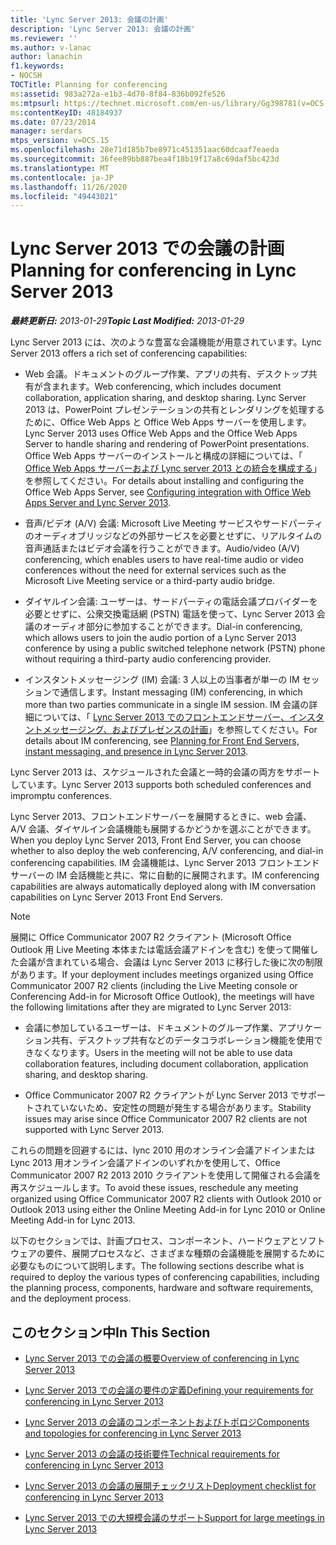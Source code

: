 ```yaml
---
title: 'Lync Server 2013: 会議の計画'
description: 'Lync Server 2013: 会議の計画'
ms.reviewer: ''
ms.author: v-lanac
author: lanachin
f1.keywords:
- NOCSH
TOCTitle: Planning for conferencing
ms:assetid: 983a272a-e1b3-4d70-8f84-836b092fe526
ms:mtpsurl: https://technet.microsoft.com/en-us/library/Gg398781(v=OCS.15)
ms:contentKeyID: 48184937
ms.date: 07/23/2014
manager: serdars
mtps_version: v=OCS.15
ms.openlocfilehash: 28e71d185b7be8971c451351aac60dcaaf7eaeda
ms.sourcegitcommit: 36fee89bb887bea4f18b19f17a8c69daf5bc423d
ms.translationtype: MT
ms.contentlocale: ja-JP
ms.lasthandoff: 11/26/2020
ms.locfileid: "49443021"
---
```

# <a name="planning-for-conferencing-in-lync-server-2013"></a><span data-ttu-id="fa21a-103">Lync Server 2013 での会議の計画</span><span class="sxs-lookup"><span data-stu-id="fa21a-103">Planning for conferencing in Lync Server 2013</span></span>

<div data-xmlns="http://www.w3.org/1999/xhtml">

<div class="topic" data-xmlns="http://www.w3.org/1999/xhtml" data-msxsl="urn:schemas-microsoft-com:xslt" data-cs="https://msdn.microsoft.com/">

<div data-asp="https://msdn2.microsoft.com/asp">



</div>

<div id="mainSection">

<div id="mainBody"><span data-ttu-id="fa21a-104">

<span> </span></span><span class="sxs-lookup"><span data-stu-id="fa21a-104">

<span> </span></span></span>

<span data-ttu-id="fa21a-105">_**最終更新日:** 2013-01-29_</span><span class="sxs-lookup"><span data-stu-id="fa21a-105">_**Topic Last Modified:** 2013-01-29_</span></span>

<span data-ttu-id="fa21a-106">Lync Server 2013 には、次のような豊富な会議機能が用意されています。</span><span class="sxs-lookup"><span data-stu-id="fa21a-106">Lync Server 2013 offers a rich set of conferencing capabilities:</span></span>

  - <span data-ttu-id="fa21a-107">Web 会議。ドキュメントのグループ作業、アプリの共有、デスクトップ共有が含まれます。</span><span class="sxs-lookup"><span data-stu-id="fa21a-107">Web conferencing, which includes document collaboration, application sharing, and desktop sharing.</span></span> <span data-ttu-id="fa21a-108">Lync Server 2013 は、PowerPoint プレゼンテーションの共有とレンダリングを処理するために、Office Web Apps と Office Web Apps サーバーを使用します。</span><span class="sxs-lookup"><span data-stu-id="fa21a-108">Lync Server 2013 uses Office Web Apps and the Office Web Apps Server to handle sharing and rendering of PowerPoint presentations.</span></span> <span data-ttu-id="fa21a-109">Office Web Apps サーバーのインストールと構成の詳細については、「 [Office Web Apps サーバーおよび Lync server 2013 との統合を構成する](lync-server-2013-enabling-office-web-apps-server-and-lync-server-2013.md)」を参照してください。</span><span class="sxs-lookup"><span data-stu-id="fa21a-109">For details about installing and configuring the Office Web Apps Server, see [Configuring integration with Office Web Apps Server and Lync Server 2013](lync-server-2013-enabling-office-web-apps-server-and-lync-server-2013.md).</span></span>

  - <span data-ttu-id="fa21a-110">音声/ビデオ (A/V) 会議: Microsoft Live Meeting サービスやサードパーティのオーディオブリッジなどの外部サービスを必要とせずに、リアルタイムの音声通話またはビデオ会議を行うことができます。</span><span class="sxs-lookup"><span data-stu-id="fa21a-110">Audio/video (A/V) conferencing, which enables users to have real-time audio or video conferences without the need for external services such as the Microsoft Live Meeting service or a third-party audio bridge.</span></span>

  - <span data-ttu-id="fa21a-111">ダイヤルイン会議: ユーザーは、サードパーティの電話会議プロバイダーを必要とせずに、公衆交換電話網 (PSTN) 電話を使って、Lync Server 2013 会議のオーディオ部分に参加することができます。</span><span class="sxs-lookup"><span data-stu-id="fa21a-111">Dial-in conferencing, which allows users to join the audio portion of a Lync Server 2013 conference by using a public switched telephone network (PSTN) phone without requiring a third-party audio conferencing provider.</span></span>

  - <span data-ttu-id="fa21a-112">インスタントメッセージング (IM) 会議: 3 人以上の当事者が単一の IM セッションで通信します。</span><span class="sxs-lookup"><span data-stu-id="fa21a-112">Instant messaging (IM) conferencing, in which more than two parties communicate in a single IM session.</span></span> <span data-ttu-id="fa21a-113">IM 会議の詳細については、「 [Lync Server 2013 でのフロントエンドサーバー、インスタントメッセージング、およびプレゼンスの計画](lync-server-2013-planning-for-front-end-servers-instant-messaging-and-presence.md)」を参照してください。</span><span class="sxs-lookup"><span data-stu-id="fa21a-113">For details about IM conferencing, see [Planning for Front End Servers, instant messaging, and presence in Lync Server 2013](lync-server-2013-planning-for-front-end-servers-instant-messaging-and-presence.md).</span></span>

<span data-ttu-id="fa21a-114">Lync Server 2013 は、スケジュールされた会議と一時的会議の両方をサポートしています。</span><span class="sxs-lookup"><span data-stu-id="fa21a-114">Lync Server 2013 supports both scheduled conferences and impromptu conferences.</span></span>

<span data-ttu-id="fa21a-115">Lync Server 2013、フロントエンドサーバーを展開するときに、web 会議、A/V 会議、ダイヤルイン会議機能も展開するかどうかを選ぶことができます。</span><span class="sxs-lookup"><span data-stu-id="fa21a-115">When you deploy Lync Server 2013, Front End Server, you can choose whether to also deploy the web conferencing, A/V conferencing, and dial-in conferencing capabilities.</span></span> <span data-ttu-id="fa21a-116">IM 会議機能は、Lync Server 2013 フロントエンドサーバーの IM 会話機能と共に、常に自動的に展開されます。</span><span class="sxs-lookup"><span data-stu-id="fa21a-116">IM conferencing capabilities are always automatically deployed along with IM conversation capabilities on Lync Server 2013 Front End Servers.</span></span>

<div>


> [!NOTE]  
> <span data-ttu-id="fa21a-117">展開に Office Communicator 2007 R2 クライアント (Microsoft Office Outlook 用 Live Meeting 本体または電話会議アドインを含む) を使って開催した会議が含まれている場合、会議は Lync Server 2013 に移行した後に次の制限があります。</span><span class="sxs-lookup"><span data-stu-id="fa21a-117">If your deployment includes meetings organized using Office Communicator 2007 R2 clients (including the Live Meeting console or Conferencing Add-in for Microsoft Office Outlook), the meetings will have the following limitations after they are migrated to Lync Server 2013:</span></span> 
> <UL>
> <LI>
> <P><span data-ttu-id="fa21a-118">会議に参加しているユーザーは、ドキュメントのグループ作業、アプリケーション共有、デスクトップ共有などのデータコラボレーション機能を使用できなくなります。</span><span class="sxs-lookup"><span data-stu-id="fa21a-118">Users in the meeting will not be able to use data collaboration features, including document collaboration, application sharing, and desktop sharing.</span></span></P>
> <LI>
> <P><span data-ttu-id="fa21a-119">Office Communicator 2007 R2 クライアントが Lync Server 2013 でサポートされていないため、安定性の問題が発生する場合があります。</span><span class="sxs-lookup"><span data-stu-id="fa21a-119">Stability issues may arise since Office Communicator 2007 R2 clients are not supported with Lync Server 2013.</span></span></P></LI></UL><span data-ttu-id="fa21a-120">これらの問題を回避するには、lync 2010 用のオンライン会議アドインまたは Lync 2013 用オンライン会議アドインのいずれかを使用して、Office Communicator 2007 R2 2013 2010 クライアントを使用して開催される会議を再スケジュールします。</span><span class="sxs-lookup"><span data-stu-id="fa21a-120">To avoid these issues, reschedule any meeting organized using Office Communicator 2007 R2 clients with Outlook 2010 or Outlook 2013 using either the Online Meeting Add-in for Lync 2010 or Online Meeting Add-in for Lync 2013.</span></span>



</div>

<span data-ttu-id="fa21a-121">以下のセクションでは、計画プロセス、コンポーネント、ハードウェアとソフトウェアの要件、展開プロセスなど、さまざまな種類の会議機能を展開するために必要なものについて説明します。</span><span class="sxs-lookup"><span data-stu-id="fa21a-121">The following sections describe what is required to deploy the various types of conferencing capabilities, including the planning process, components, hardware and software requirements, and the deployment process.</span></span>

<div>

## <a name="in-this-section"></a><span data-ttu-id="fa21a-122">このセクション中</span><span class="sxs-lookup"><span data-stu-id="fa21a-122">In This Section</span></span>

  - [<span data-ttu-id="fa21a-123">Lync Server 2013 での会議の概要</span><span class="sxs-lookup"><span data-stu-id="fa21a-123">Overview of conferencing in Lync Server 2013</span></span>](lync-server-2013-overview-of-conferencing.md)

  - [<span data-ttu-id="fa21a-124">Lync Server 2013 での会議の要件の定義</span><span class="sxs-lookup"><span data-stu-id="fa21a-124">Defining your requirements for conferencing in Lync Server 2013</span></span>](lync-server-2013-defining-your-requirements-for-conferencing.md)

  - [<span data-ttu-id="fa21a-125">Lync Server 2013 の会議のコンポーネントおよびトポロジ</span><span class="sxs-lookup"><span data-stu-id="fa21a-125">Components and topologies for conferencing in Lync Server 2013</span></span>](lync-server-2013-components-and-topologies-for-conferencing.md)

  - [<span data-ttu-id="fa21a-126">Lync Server 2013 の会議の技術要件</span><span class="sxs-lookup"><span data-stu-id="fa21a-126">Technical requirements for conferencing in Lync Server 2013</span></span>](lync-server-2013-technical-requirements-for-conferencing.md)

  - [<span data-ttu-id="fa21a-127">Lync Server 2013 の会議の展開チェックリスト</span><span class="sxs-lookup"><span data-stu-id="fa21a-127">Deployment checklist for conferencing in Lync Server 2013</span></span>](lync-server-2013-deployment-checklist-for-conferencing.md)

  - [<span data-ttu-id="fa21a-128">Lync Server 2013 での大規模会議のサポート</span><span class="sxs-lookup"><span data-stu-id="fa21a-128">Support for large meetings in Lync Server 2013</span></span>](lync-server-2013-support-for-large-meetings.md)

<span data-ttu-id="fa21a-129"></div>

</div>

<span> </span>

</div>

</div>

</span><span class="sxs-lookup"><span data-stu-id="fa21a-129"></div>

</div>

<span> </span>

</div>

</div>

</span></span></div>

